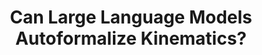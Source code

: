---
title: "Can Large Language Models Autoformalize Kinematics?"
authors: "Aditi Kabra, Jonathan Laurent, <b>Sagar Bharadwaj</b>, Ruben Martins, Stefan Mitsch, André Platzer"
paper_url: 'https://arxiv.org/abs/2509.21840'
venue: "FMCAD, 2025"
---